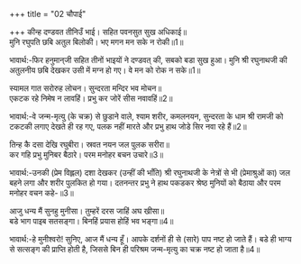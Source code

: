 +++
title = "02 चौपाई"

+++
कीन्ह दण्डवत तीनिउँ भाई। सहित पवनसुत सुख अधिकाई॥  
मुनि रघुपति छबि अतुल बिलोकी। भए मगन मन सके न रोकी॥1॥  

भावार्थ:-फिर हनुमान्‌जी सहित तीनों भाइयों ने दण्डवत्‌ की, सबको बडा सुख हुआ। मुनि श्री रघुनाथजी की अतुलनीय छबि देखकर उसी में मग्न हो गए। वे मन को रोक न सके॥1॥  

स्यामल गात सरोरुह लोचन। सुन्दरता मन्दिर भव मोचन॥  
एकटक रहे निमेष न लावहिं। प्रभु कर जोरें सीस नवावहिं॥2॥  

भावार्थ:-वे जन्म-मृत्यु (के चक्र) से छुडाने वाले, श्याम शरीर, कमलनयन, सुन्दरता के धाम श्री रामजी को टकटकी लगाए देखते ही रह गए, पलक नहीं मारते और प्रभु हाथ जोडे सिर नवा रहे हैं॥2॥  

तिन्ह कै दसा देखि रघुबीरा। स्रवत नयन जल पुलक सरीरा॥  
कर गहि प्रभु मुनिबर बैठारे। परम मनोहर बचन उचारे॥3॥  

भावार्थ:-उनकी (प्रेम विह्लल) दशा देखकर (उन्हीं की भाँति) श्री रघुनाथजी के नेत्रों से भी (प्रेमाश्रुओं का) जल बहने लगा और शरीर पुलकित हो गया। दतनन्तर प्रभु ने हाथ पकडकर श्रेष्ठ मुनियों को बैठाया और परम मनोहर वचन कहे-॥3॥  

आजु धन्य मैं सुनहु मुनीसा। तुम्हरें दरस जाहिं अघ खीसा॥  
बडे भाग पाइब सतसङ्गा। बिनहिं प्रयास होहिं भव भङ्गा॥4॥  

भावार्थ:-हे मुनीश्वरो! सुनिए, आज मैं धन्य हूँ। आपके दर्शनों ही से (सारे) पाप नष्ट हो जाते हैं। बडे ही भाग्य से सत्सङ्ग की प्राप्ति होती है, जिससे बिन ही परिश्रम जन्म-मृत्यु का चक्र नष्ट हो जाता है॥4॥  
